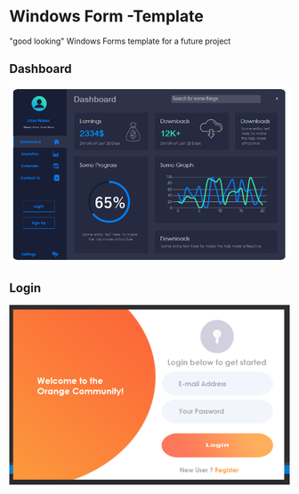 # Windows Form -Template

"good looking" Windows Forms template for a future project

## Dashboard
<img src="https://raw.githubusercontent.com/18Markus1984/WF-Templates/master/images/Screenshot1.png" width="800">

## Login
<img src="https://raw.githubusercontent.com/18Markus1984/WF-Templates/master/images/Screenshot2.png" width="800">
